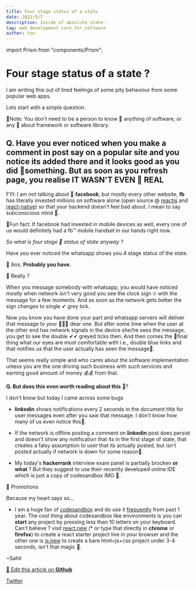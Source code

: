```yaml
---
title: Four stage status of a state
date: 2021/5/7
description: Inside of absolute state.
tag: web development care_for_software
author: You
---
```


import Prism from "components/Prism";

# Four stage status of a state ?

I am writing this out of tired feelings of some pity behaviour from some popular web apps.

Lets start with a simple question.

🤠︎Note: You don't need to be a person to know 🙈︎ anything of software, or any 💩︎ about framework or software library.

## Q. Have you ever noticed when you make a comment in post say on a popular site and you notice its added there and it looks good as you did 🤠︎something. But as soon as you refresh page, you realise IT WASN'T EVEN 🛑︎ REAL

FYI: I am not talking about 👥︎ __facebook__, but mostly every other website, __fb__ has literally invested millions on software alone (open source @ [reactjs](https://github.com/facebook/react) and [react-native](https://github.com/facebook/react-native)) so that your backend doesn't feel bad about. I mean to say subconscious mind 🥝︎.

🦑︎Fun fact: If facebook had invested in mobile devices as well, every one of us would definitely had a fb™︎ mobile handset in our hands right now.

*So what is four stage 🤬︎ status of state anyway ?*

Have you ever noticed the whatsapp shows you 4 stage status of the state.

🤺︎ Ans. __Probably you have.__

🐥︎ Really ?

When you message somebody with whatsapp, you would have noticed mostly when network isn't very good you see the clock sign ⏲︎ with the message for a few moments. And as soon as the network gets better the sign changes to single ✔︎ grey tick.

Now you know you have done your part and whatsapp servers will deliver that message to your 🧑︎‍🤝︎‍🧑︎ dear one. But after some time when the user at the other end has network signals in the device she/he sees the message, you get to see the double ✔︎✔︎ greyed ticks then. And then comes the 🧿︎final thing what our eyes are most  comfortable  with i.e., double blue links and that notifies us that the user actually has seen the message🦕︎.

That seems really simple and who cares about the software implementation unless you are the one driving such business with such services and earning good amount of money 💰︎💰︎ from that.

**Q. But does this even worth reading about this** 🤹︎? 

I don't know but today I came across some bugs

- **linkedin** shows notifications every 2 seconds in the document title for user messages even after you saw that message. I don't know how many of us even notice this🤨︎.

- If the network is offline posting a comment on **linkedin** post does persist and doesn't show any notification that its in the first stage of state, that creates a falsy assumption to user that its actually posted, but isn't posted actually if network is down for some reason🥺︎.

- My today's **hackerrank** interview exam panel is partially brocken __or what__ ? But they suggest to use their recently developed online IDE which is just a copy of codesandbox IMO 🥵︎.

💓︎ Promotions

Because my heart says so...

- I am a huge fan of [codesandbox](codesandbox.io) and do use it [frequently](https://codesandbox.io/u/sahilrajput03) from past 1 year. The cool thing about codesandbox like environments is you can **start** any project by pressing less than 10 letters on your keyboard. Can't believe ? visit [react.new](https://react.new) (* or type that directly in __chrome__ or __firefox__) to create a react starter project live in your browser and the other one is [js.new](https://js.new) to create a bare html+js+css project under 3-4 seconds, isn't that magic 🤹︎.

~Sahil

[🧸︎ Edit this article on **Github**](https://github.com/sahilrajput03/sahilrajput.ml/edit/master/pages/posts/4-state-delivery-status.mdx)

[Twitter](https://twitter.com/freakstarrocks)